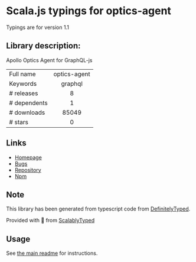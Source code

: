 
# Scala.js typings for optics-agent

Typings are for version 1.1

## Library description:
Apollo Optics Agent for GraphQL-js

|                    |                 |
| ------------------ | :-------------: |
| Full name          | optics-agent |
| Keywords           | graphql |
| # releases         | 8 |
| # dependents       | 1 |
| # downloads        | 85049 |
| # stars            | 0 |

## Links
- [Homepage](https://github.com/apollostack/optics-agent-js#readme)
- [Bugs](https://github.com/apollostack/optics-agent-js/issues)
- [Repository](https://github.com/apollostack/optics-agent-js)
- [Npm](https://www.npmjs.com/package/optics-agent)
    


## Note
This library has been generated from typescript code from [DefinitelyTyped](https://definitelytyped.org).

Provided with :purple_heart: from [ScalablyTyped](https://github.com/oyvindberg/ScalablyTyped)

## Usage
See [the main readme](../../readme.md) for instructions.


